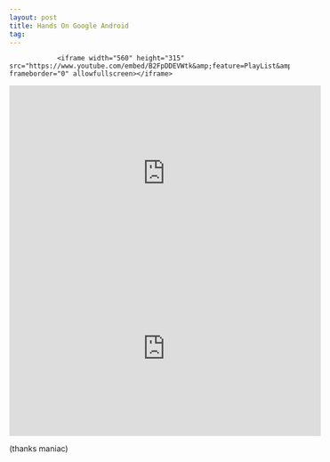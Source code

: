 ```yaml
---
layout: post
title: Hands On Google Android
tag: 
---
```



                <iframe width="560" height="315" src="https://www.youtube.com/embed/B2FpDDEVWtk&amp;feature=PlayList&amp;p=8D19D01A9F4AA199&amp;index=2" frameborder="0" allowfullscreen></iframe>
<iframe width="560" height="315" src="https://www.youtube.com/embed/MLlp9H0y_l4&amp;feature=PlayList&amp;p=8D19D01A9F4AA199&amp;index=4" frameborder="0" allowfullscreen></iframe>
<iframe width="560" height="315" src="https://www.youtube.com/embed/rS5o4v97Hqs&amp;feature=PlayList&amp;p=8D19D01A9F4AA199&amp;index=8" frameborder="0" allowfullscreen></iframe>
<p>(thanks maniac)</p>
            
